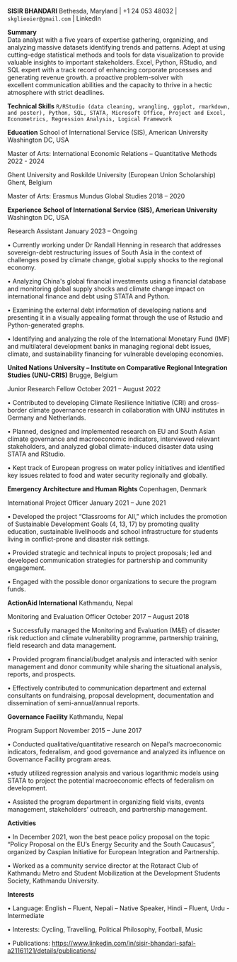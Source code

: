  
**SISIR BHANDARI**
Bethesda, Maryland | +1 24 053 48032 | `skglieoier@gmail.com` | LinkedIn

**Summary**                                                         
Data analyst with a five years of expertise gathering, organizing, and analyzing massive datasets identifying trends and patterns. Adept at using cutting-edge statistical methods and tools for data visualization to provide valuable insights to important stakeholders. Excel, Python, RStudio, and SQL expert with a track record of enhancing corporate processes and generating revenue growth. a proactive problem-solver with excellent communication abilities and the capacity to thrive in a hectic atmosphere with strict deadlines.

**Technical Skills**
`R/RStudio (data cleaning, wrangling, ggplot, rmarkdown, and poster), Python, SQL, STATA, Microsoft Office, Project and Excel, Econometrics, Regression Analysis, Logical Framework`

**Education**
School of International Service (SIS), American University                                                                             Washington DC, USA

Master of Arts: International Economic Relations – Quantitative Methods	    2022 - 2024

Ghent University and Roskilde University (European Union Scholarship)                                                                      Ghent, Belgium

Master of Arts: Erasmus Mundus Global Studies	                              2018 – 2020 

**Experience**
**School of International Service (SIS), American University**                                                                         Washington DC, USA

Research Assistant                                                                                                                 January 2023 – Ongoing


•	Currently working under Dr Randall Henning in research that addresses sovereign-debt restructuring issues of South Asia in the context of challenges posed by climate change, global supply shocks to the regional economy.

•	Analyzing China's global financial investments using a financial database and monitoring global supply shocks and climate change impact on international finance and debt using STATA and Python.

• Examining the external debt information of developing nations and presenting it in a visually appealing format through the use of Rstudio and Python-generated graphs.

•	Identifying and analyzing the role of the International Monetary Fund (IMF) and multilateral development banks in managing regional debt issues, climate, and sustainability financing for vulnerable developing economies.


**United Nations University – Institute on Comparative Regional Integration Studies (UNU-CRIS)**                                          Brugge, Belgium

Junior Research Fellow                                                                                                         October 2021 – August 2022

•	Contributed to developing Climate Resilience Initiative (CRI) and cross-border climate governance research in collaboration with UNU institutes in Germany and Netherlands. 

•	Planned, designed and implemented research on EU and South Asian climate governance and macroeconomic indicators, interviewed relevant stakeholders, and analyzed global climate-induced disaster data using STATA and RStudio.

•	Kept track of European progress on water policy initiatives and identified key issues related to food and water security regionally and globally. 


**Emergency Architecture and Human Rights**                                                                                           Copenhagen, Denmark

International Project Officer 							                                                                                            January 2021 – June 2021

•	Developed the project “Classrooms for All,” which includes the promotion of Sustainable Development Goals (4, 13, 17) by promoting quality education, sustainable livelihoods and school infrastructure for students living in conflict-prone and disaster risk settings. 

•	Provided strategic and technical inputs to project proposals; led and developed communication strategies for partnership and community engagement. 

•	Engaged with the possible donor organizations to secure the program funds.

**ActionAid International**                                                                                                              Kathmandu, Nepal

Monitoring and Evaluation Officer                                                                                              October 2017 – August 2018

•	Successfully managed the Monitoring and Evaluation (M&E) of disaster risk reduction and climate vulnerability programme, partnership training, field research and data management. 

•	Provided program financial/budget analysis and interacted with senior management and donor community while sharing the situational analysis, reports, and prospects. 

•	Effectively contributed to communication department and external consultants on fundraising, proposal development, documentation and dissemination of semi-annual/annual reports.

**Governance Facility**					                                                                                                             Kathmandu, Nepal

Program Support                                                                                                                 November 2015 – June 2017

•	Conducted qualitative/quantitative research on Nepal’s macroeconomic indicators, federalism, and good governance and analyzed its influence on Governance Facility program areas.

•study utilized regression analysis and various logarithmic models using STATA to project the potential macroeconomic effects of federalism on development.

•	Assisted the program department in organizing field visits, events management, stakeholders’ outreach, and partnership management.

**Activities**

•	In December 2021, won the best peace policy proposal on the topic “Policy Proposal on the EU’s Energy Security and the South Caucasus”, organized by Caspian Initiative for European Integration and Partnership.

•	Worked as a community service director at the Rotaract Club of Kathmandu Metro and Student Mobilization at the Development Students Society, Kathmandu University. 

**Interests**

•	Language: English – Fluent, Nepali – Native Speaker, Hindi – Fluent, Urdu - Intermediate

•	Interests:  Cycling, Travelling, Political Philosophy, Football, Music

•	Publications: https://www.linkedin.com/in/sisir-bhandari-safal-a21161121/details/publications/  
 


